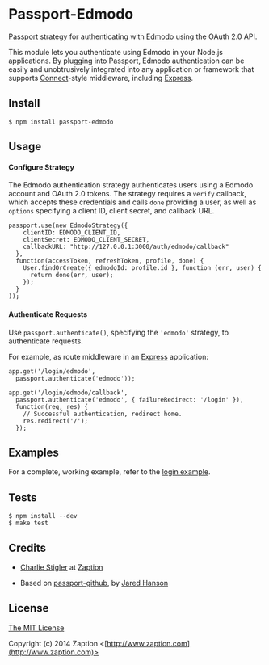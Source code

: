 # Passport-Edmodo

[Passport](http://passportjs.org/) strategy for authenticating with [Edmodo](http://edmodo.com/)
using the OAuth 2.0 API.

This module lets you authenticate using Edmodo in your Node.js applications.
By plugging into Passport, Edmodo authentication can be easily and
unobtrusively integrated into any application or framework that supports
[Connect](http://www.senchalabs.org/connect/)-style middleware, including
[Express](http://expressjs.com/).

## Install

    $ npm install passport-edmodo

## Usage

#### Configure Strategy

The Edmodo authentication strategy authenticates users using a Edmodo account
and OAuth 2.0 tokens.  The strategy requires a `verify` callback, which accepts
these credentials and calls `done` providing a user, as well as `options`
specifying a client ID, client secret, and callback URL.

    passport.use(new EdmodoStrategy({
        clientID: EDMODO_CLIENT_ID,
        clientSecret: EDMODO_CLIENT_SECRET,
        callbackURL: "http://127.0.0.1:3000/auth/edmodo/callback"
      },
      function(accessToken, refreshToken, profile, done) {
        User.findOrCreate({ edmodoId: profile.id }, function (err, user) {
          return done(err, user);
        });
      }
    ));

#### Authenticate Requests

Use `passport.authenticate()`, specifying the `'edmodo'` strategy, to
authenticate requests.

For example, as route middleware in an [Express](http://expressjs.com/)
application:

    app.get('/login/edmodo',
      passport.authenticate('edmodo'));

    app.get('/login/edmodo/callback', 
      passport.authenticate('edmodo', { failureRedirect: '/login' }),
      function(req, res) {
        // Successful authentication, redirect home.
        res.redirect('/');
      });

## Examples

For a complete, working example, refer to the [login example](https://github.com/zaption/passport-edmodo/tree/master/examples/login).

## Tests

    $ npm install --dev
    $ make test

## Credits

  - [Charlie Stigler](http://github.com/cstigler) at [Zaption](http://github.com/zaption)

  - Based on [passport-github](http://github.com/jaredhanson/passport-github), by [Jared Hanson](http://github.com/jaredhanson)

## License

[The MIT License](http://opensource.org/licenses/MIT)

Copyright (c) 2014 Zaption <[http://www.zaption.com](http://www.zaption.com)>

